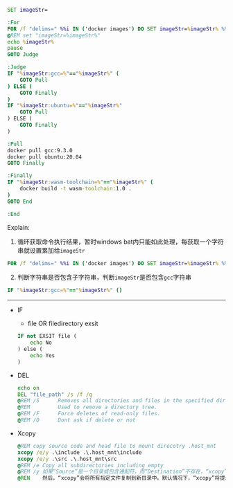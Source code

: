 ```bat
SET imageStr=

:For
FOR /f "delims=" %%i IN ('docker images') DO SET imageStr=%imageStr% %%i
@REM set "imageStr=%imageStr%"
echo %imageStr%
pause
GOTO Judge

:Judge
IF "%imageStr:gcc=%"=="%imageStr%" (
    GOTO Pull
) ELSE (
    GOTO Finally
)
IF "%imageStr:ubuntu=%"=="%imageStr%"
    GOTO Pull
) ELSE (
    GOTO Finally
)

:Pull
docker pull gcc:9.3.0
docker pull ubuntu:20.04
GOTO Finally

:Finally
IF "%imageStr:wasm-toolchain=%"=="%imageStr%" (
    docker build -t wasm-toolchain:1.0 .
)
GOTO End

:End
```

Explain:
1. 循环获取命令执行结果，暂时windows bat内只能如此处理，每获取一个字符串就设置累加给`imageStr`
  ```bat
  FOR /f "delims=" %%i IN ('docker images') DO SET imageStr=%imageStr% %%i
  ```
  
2. 判断字符串是否包含子字符串，判断`imageStr`是否包含`gcc`字符串
  ```bat
  IF "%imageStr:gcc=%"=="%imageStr%" ()
  ```
  
----
  
- IF
    - file OR filedirectory exsit
    ```bat
    IF not EXSIT file (
        echo No
    ) else (
        echo Yes 
    )
    ```
    
- DEL
    ```bat
    echo on
    DEL "file_path" /s /f /q
    @REM /S      Removes all directories and files in the specified directory in addition to the directory itself.  
    @REM         Used to remove a directory tree.
    @REM /F      Force deletes of read-only files.
    @REM /Q      Dont ask if delete or not
    ```
- Xcopy
   ```bat
   @REM copy source code and head file to mount direcotry .host_mnt
   xcopy /e/y .\include .\.host_mnt\include
   xcopy /e/y .\src .\.host_mnt\src
   @REM /e Copy all subdirectories including empty
   @REM /y 如果“Source”是一个目录或包含通配符，而“Destination”不存在，“xcopy”会假定“destination”指定目录名并创建一个新目录。
   @REN    然后，“xcopy”会将所有指定文件复制到新目录中。默认情况下，“xcopy”将提示您指定“Destination”是文件还是目录。
   ```
